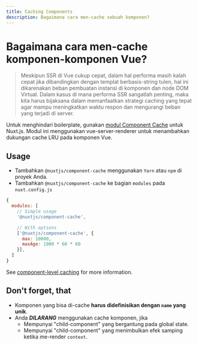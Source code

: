 ```yaml
---
title: Caching Components
description: Bagaimana cara men-cache sebuah komponen?
---
```


# Bagaimana cara men-cache komponen-komponen Vue?

> Meskipun SSR di Vue cukup cepat, dalam hal performa masih kalah cepat jika dibandingkan dengan templat berbasis-string tulen, hal ini dikarenakan beban pembuatan instansi di komponen dan node DOM Virtual. Dalam kasus di mana performa SSR sangatlah penting, maka kita harus bijaksana dalam memanfaatkan strategi caching yang tepat agar mampu meningkatkan waktu respon dan mengurangi beban yang terjadi di server.

Untuk menghindari boilerplate, gunakan [modul Component Cache](https://github.com/nuxt-community/modules/tree/master/packages/component-cache) untuk Nuxt.js. Modul ini menggunakan vue-server-renderer untuk menambahkan dukungan cache LRU pada komponen Vue.

## Usage

- Tambahkan `@nuxtjs/component-cache` menggunakan  `Yarn` atau `npm` di proyek Anda.
- Tambahkan `@nuxtjs/component-cache` ke bagian `modules` pada `nuxt.config.js`

```js
{
  modules: [
    // Simple usage
    '@nuxtjs/component-cache',

    // With options
    ['@nuxtjs/component-cache', {
      max: 10000,
      maxAge: 1000 * 60 * 60
    }],
  ]
}
```

See [component-level caching](http://ssr.vuejs.org/en/caching.html#component-level-caching) for more information.

## Don't forget, that

- Komponen yang bisa di-cache **harus didefinisikan dengan `name` yang unik**.
- Anda ***DILARANG*** menggunakan cache komponen, jika
    - Mempunyai "child-component" yang bergantung pada global state.
    - Mempunyai "child-component" yang menimbulkan efek samping ketika me-render `context`.

